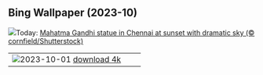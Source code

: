 ## Bing Wallpaper (2023-10)
![](https://www.bing.com/th?id=OHR.MahatmaGandhi_EN-IN0914326367_UHD.jpg&w=1000)Today: [Mahatma Gandhi statue in Chennai at sunset with dramatic sky (© cornfield/Shutterstock)](https://www.bing.com/th?id=OHR.MahatmaGandhi_EN-IN0914326367_UHD.jpg)

|      |      |      |
| :----: | :----: | :----: |
|![](https://www.bing.com/th?id=OHR.LakeBledSunrise_EN-IN4873630074_UHD.jpg&pid=hp&w=384&h=216&rs=1&c=4)2023-10-01 [download 4k](https://www.bing.com/th?id=OHR.LakeBledSunrise_EN-IN4873630074_UHD.jpg)|